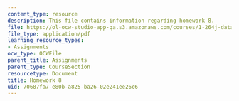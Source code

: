 ```yaml
---
content_type: resource
description: This file contains information regarding homework 8.
file: https://ol-ocw-studio-app-qa.s3.amazonaws.com/courses/1-264j-database-internet-and-systems-integration-technologies-fall-2013/70687fa7e80ba825ba2602e241ee26c6_MIT1_264JF13_HW8.pdf
file_type: application/pdf
learning_resource_types:
- Assignments
ocw_type: OCWFile
parent_title: Assignments
parent_type: CourseSection
resourcetype: Document
title: Homework 8
uid: 70687fa7-e80b-a825-ba26-02e241ee26c6
---
```

